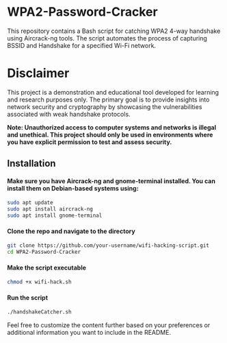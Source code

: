 # WPA2-Password-Cracker


This repository contains a Bash script for catching WPA2 4-way handshake using Aircrack-ng tools. The script automates the process of capturing BSSID and Handshake for a specified Wi-Fi network.


# Disclaimer

This project is a demonstration and educational tool developed for learning and research purposes only. The primary goal is to provide insights into network security and cryptography by showcasing the vulnerabilities associated with weak handshake protocols.


**Note: Unauthorized access to computer systems and networks is illegal and unethical. This project should only be used in environments where you have explicit permission to test and assess security.**


## Installation

#### Make sure you have Aircrack-ng and gnome-terminal installed. You can install them on Debian-based systems using:

```bash
sudo apt update
sudo apt install aircrack-ng
sudo apt install gnome-terminal
```
#### Clone the repo and navigate to the directory
```bash
git clone https://github.com/your-username/wifi-hacking-script.git
cd WPA2-Password-Cracker
```
#### Make the script executable
```bash
chmod +x wifi-hack.sh
```

#### Run the script
```bash
./handshakeCatcher.sh
```



Feel free to customize the content further based on your preferences or additional information you want to include in the README.
